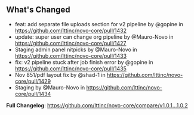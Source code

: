## What's Changed
* feat: add separate file uploads section for v2 pipeline by @gopine in https://github.com/lttinc/novo-core/pull/1432
* update: super user can change org pipeline by @Mauro-Novo in https://github.com/lttinc/novo-core/pull/1427
* Staging admin panel nitpicks by @Mauro-Novo in https://github.com/lttinc/novo-core/pull/1433
* fix: v2 pipeline stuck after job finish error by @gopine in https://github.com/lttinc/novo-core/pull/1435
* Nov 851/pdf layout fix by @shad-1 in https://github.com/lttinc/novo-core/pull/1429
* Staging by @Mauro-Novo in https://github.com/lttinc/novo-core/pull/1434


**Full Changelog**: https://github.com/lttinc/novo-core/compare/v1.0.1...1.0.2
